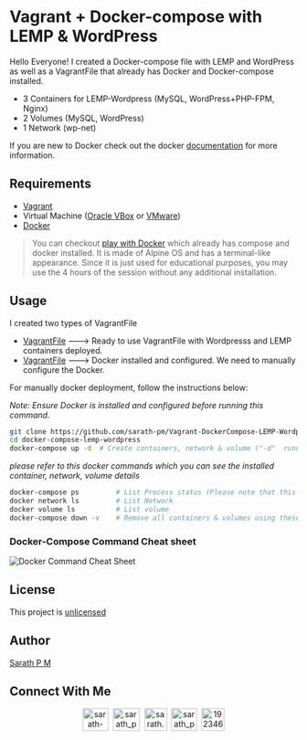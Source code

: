 # Vagrant + Docker-compose with LEMP & WordPress

Hello Everyone! I created a Docker-compose file with LEMP and WordPress as well as a VagrantFile that already has Docker and Docker-compose installed.

- 3 Containers for LEMP-Wordpress (MySQL, WordPress+PHP-FPM, Nginx)
- 2 Volumes (MySQL, WordPress)
- 1 Network (wp-net)

If you are new to Docker check out the docker [documentation](https://docs.docker.com/) for more information.

## Requirements
- [Vagrant](https://www.vagrantup.com/downloads)
- Virtual Machine ([Oracle VBox](https://www.virtualbox.org/wiki/Downloads) or [VMware](https://www.vmware.com/in/products/workstation-pro/workstation-pro-evaluation.html))
- [Docker](https://docs.docker.com/get-docker/)

> You can checkout [play with Docker](https://labs.play-with-docker.com/) which already has compose and docker installed. It is made of Alpine OS and has a terminal-like appearance. Since it is just used for educational purposes, you may use the 4 hours of the session without any additional installation.

## Usage

I created two types of VagrantFile
- [VagrantFile](https://github.com/sarath-pm/Vagrant-DockerCompose-LEMP-Wordpress/tree/main/VagarantFile%20to%20Install%20Docker) ---> Ready to use VagrantFile with Wordpresss and LEMP containers deployed.
- [VagrantFile](https://github.com/sarath-pm/Vagrant-DockerCompose-LEMP-Wordpress/tree/main/VagrantFile%20to%20deploy%20wordpress%20%2B%20LEMP) ---> Docker installed and configured. We need to manually configure the Docker.


For manually docker deployment, follow the instructions below:

_Note: Ensure Docker is installed and configured before  running this command._

```sh
git clone https://github.com/sarath-pm/Vagrant-DockerCompose-LEMP-Wordpress.git
cd docker-compose-lemp-wordpress
docker-compose up -d  # Create containers, network & volume ("-d"  running container in detached mode)
```
_please refer to this docker commands which you can see the installed container, network, volume details_
```sh
docker-compose ps         # List Process status (Please note that this command only works with the installation directory)
docker network ls         # List Network
docker volume ls          # List volume
docker-compose down -v    # Remove all containers & volumes using these commands (Please note that this command only works with the installation directory)
```
 

### Docker-Compose Command Cheat sheet
![Docker Command Cheat Sheet](https://i.ibb.co/D7LHWMx/docker-compose-cheat-sheet-ryan-prater.png)


## License
This project is [unlicensed](https://github.com/sarath-pm/Vagrant-DockerCompose-LEMP-Wordpress/blob/main/LICENSE)

## Author
[Sarath P M](sarath-pm.github.io)

## Connect With Me
<p align="center">
<a href="https://www.linkedin.com/in/sarath-p-m/" target="blank"><img align="center" src="https://i.pinimg.com/originals/de/b4/6f/deb46f02a59e3b3a2aa58fac16290d63.gif" alt="sarath-p-m" height="40" width="45" /></a>
&nbsp;<a href="https://dev.to/sarath_pm" target="blank"><img align="center" src="https://res.cloudinary.com/practicaldev/image/fetch/s--0UiMFgbU--/c_limit%2Cf_auto%2Cfl_progressive%2Cq_66%2Cw_880/https://thepracticaldev.s3.amazonaws.com/i/0vbfzhjcsjs0u716x88o.gif" alt="sarath_pm" height="40" width="47" /></a>  
&nbsp;<a href="mailto:sarath.pm@outlook.com" target="blank"><img align="center" src="https://user-images.githubusercontent.com/86669668/171339003-ef5b5c96-eac8-478c-a9cc-318ca9477fce.gif" alt="sarath.pm@outlook.com" width="40" /></a>      
&nbsp;<a href="https://www.hackerrank.com/sarath_pm" target="blank"><img align="center" src="https://user-images.githubusercontent.com/86669668/171338019-50f8c8de-e1ac-4651-b2cf-1901eceb2e51.gif" alt="sarath_pm" height="40" width="45"></a>
&nbsp;<a href="https://stackoverflow.com/users/19234611" target="blank"><img align="center" src="https://user-images.githubusercontent.com/86669668/171333456-ac1d5e66-bd90-468b-a1bf-c030ba6a1fed.gif" alt="19234611" width="40" /></a>
</p> 
